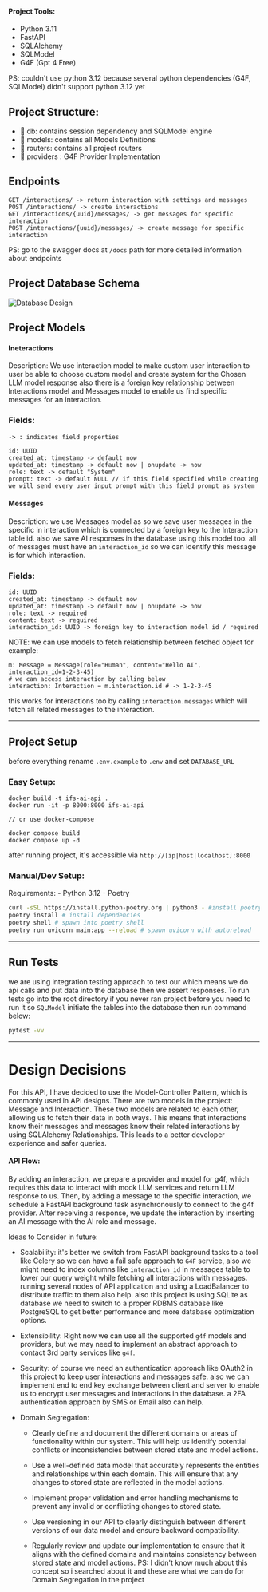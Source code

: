 
#### Project Tools:
- Python 3.11
- FastAPI
- SQLAlchemy
- SQLModel
- G4F (Gpt 4 Free)

PS: couldn't use python 3.12 because several python dependencies (G4F, SQLModel) didn't support python 3.12 yet 

## Project Structure:

- 📁 db: contains session dependency and SQLModel engine 
- 📁 models: contains all Models Definitions 
- 📁 routers: contains all project routers
- 📁 providers : G4F Provider Implementation

## Endpoints

```
GET /interactions/ -> return interaction with settings and messages
POST /interactions/ -> create interactions
GET /interactions/{uuid}/messages/ -> get messages for specific interaction
POST /interactions/{uuid}/messages/ -> create message for specific interaction
```

PS: go to the swagger docs at `/docs` path  for more detailed information about endpoints


## Project Database Schema

![Database Design](https://i.ibb.co/kmRFYXH/Pasted-image-20231021180408.png)

## Project Models

#### Ineteractions

Description:
We use interaction model to make custom user interaction to user be able to choose custom model and create system for the Chosen LLM model response
also there is a foreign key relationship between Interactions model and Messages model to enable us find specific messages for an interaction.

### Fields:
`-> : indicates field properties `
```
id: UUID 
created_at: timestamp -> default now
updated_at: timestamp -> default now | onupdate -> now
role: text -> default "System"
prompt: text -> default NULL // if this field specified while creating we will send every user input prompt with this field prompt as system  
```


#### Messages

Description:
we use Messages model as so we save user messages in the specific in interaction which is connected by a foreign key to the Interaction table id.
also we save AI responses in the database using this model too.
all of messages must have an `interaction_id` so we can identify this message is for which interaction.

### Fields:
```
id: UUID 
created_at: timestamp -> default now
updated_at: timestamp -> default now | onupdate -> now
role: text -> required
content: text -> required
interaction_id: UUID -> foreign key to interaction model id / required
```

NOTE:
we can use models to fetch relationship between fetched object for example:
```
m: Message = Message(role="Human", content="Hello AI", interaction_id=1-2-3-45)
# we can access interaction by calling below
interaction: Interaction = m.interaction.id # -> 1-2-3-45 
```
this works for interactions too by calling `interaction.messages` which will fetch all related messages to the interaction.

-----------------------
## Project Setup

before everything rename `.env.example` to `.env` and set `DATABASE_URL` 

### Easy Setup:
```
docker build -t ifs-ai-api .
docker run -it -p 8000:8000 ifs-ai-api

// or use docker-compose

docker compose build
docker compose up -d
```
after running project, it's accessible via `http://[ip|host|localhost]:8000`

### Manual/Dev Setup:

Requirements:
	- Python 3.12
	- Poetry

```bash
curl -sSL https://install.python-poetry.org | python3 - #install poetry
poetry install # install dependencies
poetry shell # spawn into poetry shell
poetry run uvicorn main:app --reload # spawn uvicorn with autoreload
```

--------
## Run Tests
we are using integration testing approach to test our which means we do api calls and put data into the database then we assert responses.
To run tests go into the root directory if you never ran project before you need to run it so `SQLModel` initiate the tables into the database then run command below:

```bash
pytest -vv
```

------


# Design Decisions

For this API, I have decided to use the Model-Controller Pattern, which is commonly used in API designs. There are two models in the project: Message and Interaction. These two models are related to each other, allowing us to fetch their data in both ways. This means that interactions know their messages and messages know their related interactions by using SQLAlchemy Relationships. This leads to a better developer experience and safer queries.
#### API Flow:
By adding an interaction, we prepare a provider and model for g4f, which requires this data to interact with mock LLM services and return LLM response to us. Then, by adding a message to the specific interaction, we schedule a FastAPI background task asynchronously to connect to the g4f provider. After receiving a response, we update the interaction by inserting an AI message with the AI role and message.


Ideas to Consider in future:

- Scalability: it's better we switch from FastAPI background tasks to a tool like Celery so we can have a fail safe approach to `G4F` service, also we might need to index columns like `interaction_id` in messages table to lower our query weight while fetching all interactions with messages. running several nodes of API application and using a LoadBalancer to distribute traffic to them also help. also this project is using SQLite as database we need to switch to a proper RDBMS database like PostgreSQL to get better performance and more database optimization options.
    
- Extensibility: Right now we can use all the supported `g4f` models and providers, but we may need to implement an abstract approach to contact 3rd party services like `g4f`.
    
- Security: of course we need an authentication approach like OAuth2 in this project to keep user interactions and messages safe. also we can implement end to end key exchange between client and server to enable us to encrypt user messages and interactions in the database. a 2FA authentication approach by SMS or Email also can help.
    
- Domain Segregation:
	- Clearly define and document the different domains or areas of functionality within our system. This will help us identify potential conflicts or inconsistencies between stored state and model actions.

	- Use a well-defined data model that accurately represents the entities and relationships within each domain. This will ensure that any changes to stored state are reflected in the model actions.

	- Implement proper validation and error handling mechanisms to prevent any invalid or conflicting changes to stored state.

	- Use versioning in our API to clearly distinguish between different versions of our data model and ensure backward compatibility.

	- Regularly review and update our implementation to ensure that it aligns with the defined domains and maintains consistency between stored state and model actions.
    PS: I didn't know much about this concept so i searched about it and these are what we can do for Domain Segregation in the project  
